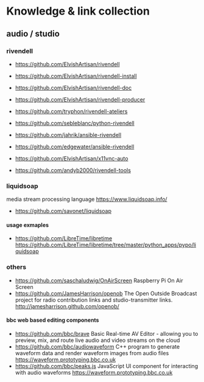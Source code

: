 # Knowledge & link collection

## audio / studio


### rivendell

- https://github.com/ElvishArtisan/rivendell
- https://github.com/ElvishArtisan/rivendell-install
- https://github.com/ElvishArtisan/rivendell-doc
- https://github.com/ElvishArtisan/rivendell-producer
- https://github.com/tryphon/rivendell-ateliers

- https://github.com/sebleblanc/python-rivendell
- https://github.com/jahrik/ansible-rivendell
- https://github.com/edgewater/ansible-rivendell
- https://github.com/ElvishArtisan/x11vnc-auto

- https://github.com/andyb2000/rivendell-tools

### liquidsoap

media stream processing language https://www.liquidsoap.info/
- https://github.com/savonet/liquidsoap

#### usage exmaples

- https://github.com/LibreTime/libretime https://github.com/LibreTime/libretime/tree/master/python_apps/pypo/liquidsoap


### others

- https://github.com/saschaludwig/OnAirScreen Raspberry Pi On Air Screen
- https://github.com/JamesHarrison/openob The Open Outside Broadcast project for radio contribution links and studio-transmitter links. http://jamesharrison.github.com/openob/

#### bbc web based editing components

- https://github.com/bbc/brave Basic Real-time AV Editor - allowing you to preview, mix, and route live audio and video streams on the cloud
- https://github.com/bbc/audiowaveform C++ program to generate waveform data and render waveform images from audio files https://waveform.prototyping.bbc.co.uk
- https://github.com/bbc/peaks.js JavaScript UI component for interacting with audio waveforms https://waveform.prototyping.bbc.co.uk
